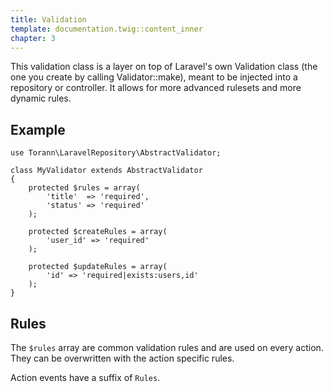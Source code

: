 ```yaml
---
title: Validation
template: documentation.twig::content_inner
chapter: 3
---
```

This validation class is a layer on top of Laravel's own Validation class (the one you create by calling Validator::make), meant to be injected into a repository or controller. It allows for more advanced rulesets and more dynamic rules.

## Example

```
use Torann\LaravelRepository\AbstractValidator;

class MyValidator extends AbstractValidator
{
    protected $rules = array(
        'title'  => 'required',
        'status' => 'required'
    );

    protected $createRules = array(
        'user_id' => 'required'
    );

    protected $updateRules = array(
        'id' => 'required|exists:users,id'
    );
}
```

## Rules

The `$rules` array are common validation rules and are used on every action. They can be overwritten with the action specific rules.

Action events have a suffix of `Rules`.